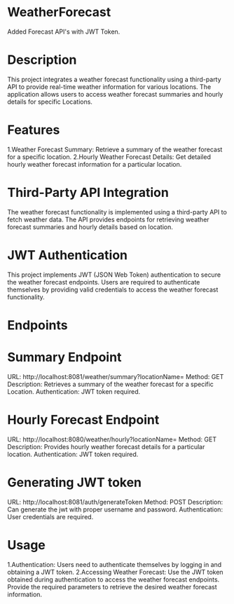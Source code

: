 # WeatherForecast
Added Forecast API's with JWT Token.

# Description
This project integrates a weather forecast functionality using a third-party API to provide real-time weather information for various locations. The application allows users to access weather forecast summaries and hourly details for specific Locations.

# Features
1.Weather Forecast Summary: Retrieve a summary of the weather forecast for a specific location.
2.Hourly Weather Forecast Details: Get detailed hourly weather forecast information for a particular location.

# Third-Party API Integration
The weather forecast functionality is implemented using a third-party API to fetch weather data. The API provides endpoints for retrieving weather forecast summaries and hourly details based on location.

# JWT Authentication
This project implements JWT (JSON Web Token) authentication to secure the weather forecast endpoints. Users are required to authenticate themselves by providing valid credentials to access the weather forecast functionality.

# Endpoints

# Summary Endpoint
  URL: http://localhost:8081/weather/summary?locationName= 
  Method: GET
  Description: Retrieves a summary of the weather forecast for a specific Location.
  Authentication: JWT token required.
  
# Hourly Forecast Endpoint
  URL: http://localhost:8080/weather/hourly?locationName=
  Method: GET
  Description: Provides hourly weather forecast details for a particular location.
  Authentication: JWT token required.

# Generating JWT token
  URL: http://localhost:8081/auth/generateToken
  Method: POST
  Description: Can generate the jwt with proper username and password.
  Authentication: User credentials are required.

# Usage

1.Authentication: Users need to authenticate themselves by logging in and obtaining a JWT token.
2.Accessing Weather Forecast:
  Use the JWT token obtained during authentication to access the weather forecast endpoints.
  Provide the required parameters to retrieve the desired weather forecast information.


  
 

  
